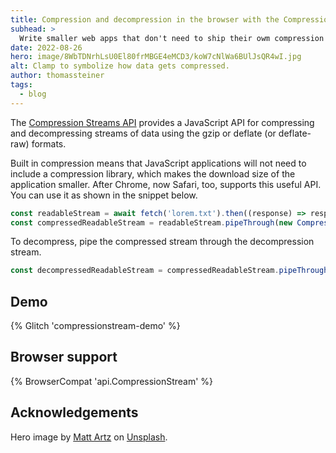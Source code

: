 ```yaml
---
title: Compression and decompression in the browser with the Compression Streams API
subhead: >
  Write smaller web apps that don't need to ship their owm compression or decompression library
date: 2022-08-26
hero: image/8WbTDNrhLsU0El80frMBGE4eMCD3/koW7cNlWa6BUlJsQR4wI.jpg
alt: Clamp to symbolize how data gets compressed.
author: thomassteiner
tags:
  - blog
---
```


The [Compression Streams API](https://developer.mozilla.org/docs/Web/API/Compression_Streams_API)
provides a JavaScript API for compressing and decompressing streams of data using the gzip or
deflate (or deflate-raw) formats.

Built in compression means that JavaScript applications will not need to include a compression
library, which makes the download size of the application smaller. After Chrome, now Safari, too,
supports this useful API. You can use it as shown in the snippet below.

```js
const readableStream = await fetch('lorem.txt').then((response) => response.body);
const compressedReadableStream = readableStream.pipeThrough(new CompressionStream('gzip'));
```

To decompress, pipe the compressed stream through the decompression stream.

```js
const decompressedReadableStream = compressedReadableStream.pipeThrough(new DecompressionStream('gzip'));
```

## Demo

{% Glitch 'compressionstream-demo' %}

## Browser support

{% BrowserCompat 'api.CompressionStream' %}

## Acknowledgements

Hero image by [Matt Artz](https://unsplash.com/@mattartz) on
[Unsplash](https://unsplash.com/photos/7_zxKAWCDQI).
